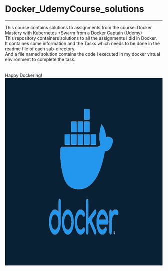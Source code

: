 # Docker_UdemyCourse_solutions

______ 
This course contains solutions to assignments from the course: Docker Mastery with Kubernetes +Swarm from a Docker Captain (Udemy)</br>
This repository containers solutions to all the assignments I did in Docker.</br>
It containes some information and the Tasks which needs to be done in the readme file of each sub-directory. </br>
And a file named solution contains the code I executed in my docker virtual environment to complete the task.</br>
</br>
</br>
Happy Dockering!
<img src="https://raw.githubusercontent.com/shilpiprd/Docker_UdemyCourse_solutions/master/image/docker.webp" alt="Image" width="600" height="600">
